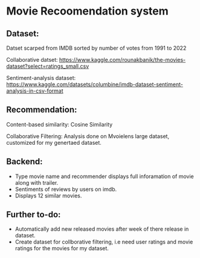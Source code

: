 # Movie Recoomendation system

## Dataset:

Datset scarped from IMDB sorted by number of votes from 1991 to 2022

Collaborative datset: https://www.kaggle.com/rounakbanik/the-movies-dataset?select=ratings_small.csv

Sentiment-analysis dataset: https://www.kaggle.com/datasets/columbine/imdb-dataset-sentiment-analysis-in-csv-format

## Recommendation:

Content-based similarity:
Cosine Similarity

Collaborative Filtering: Analysis done on Mvoielens large dataset, customized for my genertaed dataset.

## Backend:

- Type movie name and recommender displays full inforamation of movie along with trailer.
- Sentiments of reviews by users on imdb.
- Displays 12 similar movies.


## Further to-do:
- Automatically add new released movies after week of there release in dataset.
- Create dataset for collborative filtering, i.e need user ratings and movie ratings for the movies for my dataset.
